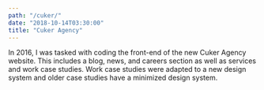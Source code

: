 ```yaml
---
path: "/cuker/"
date: "2018-10-14T03:30:00"
title: "Cuker Agency"
---
```


In 2016, I was tasked with coding the front-end of the new Cuker Agency website. This includes a blog, news, and careers section as well as services and work case studies. Work case studies were adapted to a new design system and older case studies have a minimized design system.
